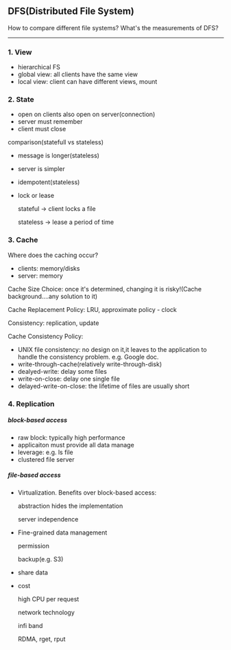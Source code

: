 ## **DFS(Distributed File System)**

How to compare different file systems? What's the measurements of DFS?

---

### 1. View
- hierarchical FS
- global view: all clients have the same view
- local view: client can have different views, mount

### 2. State
- open on clients also open on server(connection)
- server must remember
- client must close

comparison(statefull vs stateless)

- message is longer(stateless)
- server is simpler
- idempotent(stateless)
- lock or lease
    
    stateful    ->  client locks a file
    
    stateless   ->  lease a period of time

### 3. Cache
Where does the caching occur?

- clients: memory/disks
- server: memory

Cache Size Choice: once it's determined, changing it is risky!(Cache background....any solution to it)

Cache Replacement Policy: LRU, approximate policy - clock

Consistency: replication, update

Cache Consistency Policy:

- UNIX file consistency: no design on it,it leaves to the application to handle the consistency problem. e.g. Google doc.
- write-through-cache(relatively write-through-disk)
- dealyed-write: delay some files
- write-on-close: delay one single file
- delayed-write-on-close: the lifetime of files are usually short

### 4. Replication
##### block-based access
- raw block: typically high performance
- applicaiton must provide all data manage
- leverage: e.g. ls file
- clustered file server

##### file-based access
- Virtualization. Benefits over block-based access: 
    
    abstraction hides the implementation
    
    server independence

- Fine-grained data management
    
    permission
    
    backup(e.g. S3)
- share data
- cost
    
    high CPU per request
    
    network technology
    
    infi band
    
    RDMA, rget, rput
